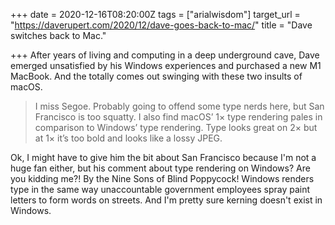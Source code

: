 +++
date = 2020-12-16T08:20:00Z
tags = ["arialwisdom"]
target_url = "https://daverupert.com/2020/12/dave-goes-back-to-mac/"
title = "Dave switches back to Mac."

+++
After years of living and computing in a deep underground cave, Dave emerged unsatisfied by his Windows experiences and purchased a new M1 MacBook. And the totally comes out swinging with these two insults of macOS.

> I miss Segoe. Probably going to offend some type nerds here, but San Francisco is too squatty. I also find macOS’ 1× type rendering pales in comparison to Windows’ type rendering. Type looks great on 2× but at 1× it’s too bold and looks like a lossy JPEG.

Ok, I might have to give him the bit about San Francisco because I'm not a huge fan either, but his comment about type rendering on Windows? Are you kidding me?! By the Nine Sons of Blind Poppycock! Windows renders type in the same way unaccountable government employees spray paint letters to form words on streets. And I'm pretty sure kerning doesn't exist in Windows.